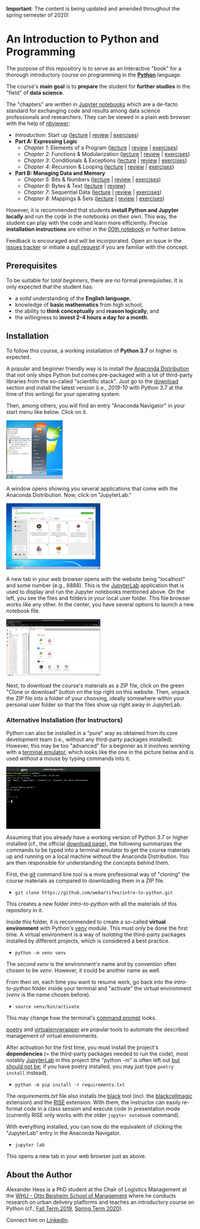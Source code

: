 **Important**: The content is being updated and amended throughout the
spring semester of 2020!

# An Introduction to Python and Programming

The purpose of this repository is to serve as an interactive "book" for a
thorough introductory course on programming in the
**[Python](https://www.python.org/)** language.

The course's **main goal** is to **prepare** the student for **further
studies** in the "field" of **data science**.

The "chapters" are written in [Jupyter notebooks](https://jupyter-notebook.readthedocs.io/en/stable/)
which are a de-facto standard for exchanging code and results among data
science professionals and researchers.
They can be viewed in a plain web browser with the help of
[nbviewer](https://nbviewer.jupyter.org/):

- *Introduction*: Start up
  ([lecture](https://nbviewer.jupyter.org/github/webartifex/intro-to-python/blob/master/00_intro_00_lecture.ipynb)
  | [review](https://nbviewer.jupyter.org/github/webartifex/intro-to-python/blob/master/00_intro_01_review.ipynb)
  | [exercises](https://nbviewer.jupyter.org/github/webartifex/intro-to-python/blob/master/00_intro_02_exercises.ipynb))
- **Part A: Expressing Logic**
  - *Chapter 1*: Elements of a Program
    ([lecture](https://nbviewer.jupyter.org/github/webartifex/intro-to-python/blob/master/01_elements_00_lecture.ipynb)
    | [review](https://nbviewer.jupyter.org/github/webartifex/intro-to-python/blob/master/01_elements_01_review.ipynb)
    | [exercises](https://nbviewer.jupyter.org/github/webartifex/intro-to-python/blob/master/01_elements_02_exercises.ipynb))
  - *Chapter 2*: Functions & Modularization
    ([lecture](https://nbviewer.jupyter.org/github/webartifex/intro-to-python/blob/master/02_functions_00_lecture.ipynb)
    | [review](https://nbviewer.jupyter.org/github/webartifex/intro-to-python/blob/master/02_functions_01_review.ipynb)
    | [exercises](https://nbviewer.jupyter.org/github/webartifex/intro-to-python/blob/master/02_functions_02_exercises.ipynb))
  - *Chapter 3*: Conditionals & Exceptions
    ([lecture](https://nbviewer.jupyter.org/github/webartifex/intro-to-python/blob/master/03_conditionals_00_lecture.ipynb)
    | [review](https://nbviewer.jupyter.org/github/webartifex/intro-to-python/blob/master/03_conditionals_01_review.ipynb)
    | [exercises](https://nbviewer.jupyter.org/github/webartifex/intro-to-python/blob/master/03_conditionals_02_exercises.ipynb))
  - *Chapter 4*: Recursion & Looping
    ([lecture](https://nbviewer.jupyter.org/github/webartifex/intro-to-python/blob/master/04_iteration_00_lecture.ipynb)
    | [review](https://nbviewer.jupyter.org/github/webartifex/intro-to-python/blob/master/04_iteration_01_review.ipynb)
    | [exercises](https://nbviewer.jupyter.org/github/webartifex/intro-to-python/blob/master/04_iteration_02_exercises.ipynb))
- **Part B: Managing Data and Memory**
  - *Chapter 5*: Bits & Numbers
    ([lecture](https://nbviewer.jupyter.org/github/webartifex/intro-to-python/blob/master/05_numbers_00_lecture.ipynb)
    | [review](https://nbviewer.jupyter.org/github/webartifex/intro-to-python/blob/master/05_numbers_01_review.ipynb)
    | [exercises](https://nbviewer.jupyter.org/github/webartifex/intro-to-python/blob/master/05_numbers_02_exercises.ipynb))
  - *Chapter 6*: Bytes & Text
    ([lecture](https://nbviewer.jupyter.org/github/webartifex/intro-to-python/blob/master/06_text_00_lecture.ipynb)
    | [review](https://nbviewer.jupyter.org/github/webartifex/intro-to-python/blob/master/06_text_01_review.ipynb))
  - *Chapter 7*: Sequential Data
    ([lecture](https://nbviewer.jupyter.org/github/webartifex/intro-to-python/blob/master/07_sequences_00_lecture.ipynb)
    | [review](https://nbviewer.jupyter.org/github/webartifex/intro-to-python/blob/master/07_sequences_01_review.ipynb)
    | [exercises](https://nbviewer.jupyter.org/github/webartifex/intro-to-python/blob/master/07_sequences_02_exercises.ipynb))
  - *Chapter 8*: Mappings & Sets
    ([lecture](https://nbviewer.jupyter.org/github/webartifex/intro-to-python/blob/master/08_mappings_00_lecture.ipynb)
    | [review](https://nbviewer.jupyter.org/github/webartifex/intro-to-python/blob/master/08_mappings_01_review.ipynb)
    | [exercises](https://nbviewer.jupyter.org/github/webartifex/intro-to-python/blob/master/08_mappings_02_exercises.ipynb))

However, it is recommended that students **install Python and Jupyter
locally** and run the code in the notebooks on their own.
This way, the student can play with the code and learn more efficiently.
Precise **installation instructions** are either in the [00th notebook](
https://nbviewer.jupyter.org/github/webartifex/intro-to-python/blob/master/00_intro_00_lecture.ipynb)
or further below.

Feedback is encouraged and will be incorporated.
Open an issue in the [issues tracker](https://github.com/webartifex/intro-to-python/issues)
or initiate a [pull request](https://help.github.com/en/articles/about-pull-requests)
if you are familiar with the concept.


## Prerequisites

To be suitable for *total beginners*, there are *no* formal prerequisites.
It is only expected that the student has:

- a *solid* understanding of the **English language**,
- knowledge of **basic mathematics** from high school,
- the ability to **think conceptually** and **reason logically**, and
- the willingness to **invest 2-4 hours a day for a month**.


## Installation

To follow this course, a working installation of **Python 3.7** or higher is
expected.

A popular and beginner friendly way is to install the [Anaconda Distribution](
https://www.anaconda.com/distribution/) that not only ships Python but comes
pre-packaged with a lot of third-party libraries from the so-called
"scientific stack".
Just go to the [download](https://www.anaconda.com/distribution/#download-section)
section and install the latest version (i.e., *2019-10* with Python 3.7 at the
time of this writing) for your operating system.

Then, among others, you will find an entry "Anaconda Navigator" in your start
menu like below.
Click on it.

<img src="static/anaconda_start_menu.png" width="30%">

A window opens showing you several applications that come with the Anaconda
Distribution.
Now, click on "JupyterLab."

<img src="static/anaconda_navigator.png" width="50%">

A new tab in your web browser opens with the website being "localhost" and some
number (e.g., 8888).
This is the [JupyterLab](https://jupyterlab.readthedocs.io/en/stable/)
application that is used to display and run the Jupyter notebooks mentioned
above.
On the left, you see the files and folders in your local user folder.
This file browser works like any other.
In the center, you have several options to launch a new notebook file.

<img src="static/jupyter_lab.png" width="50%">

Next, to download the course's materials as a ZIP file, click on the green
"Clone or download" button on the top right on this website.
Then, unpack the ZIP file into a folder of your choosing, ideally somewhere
within your personal user folder so that the files show up right away in
JupyterLab.


### Alternative Installation (for Instructors)

Python can also be installed in a "pure" way as obtained from its core
development team (i.e., without any third-party packages installed).
However, this may be too "advanced" for a beginner as it involves working
with a [terminal emulator](https://en.wikipedia.org/wiki/Terminal_emulator),
which looks like the one in the picture below and is used *without* a mouse by
typing commands into it.

<img src="static/terminal.png" width="50%" align="center">

Assuming that you already have a working version of Python 3.7 or higher
installed (cf., the official [download page](https://www.python.org/downloads/)),
the following summarizes the commands to be typed into a terminal emulator to
get the course materials up and running on a local machine without the
Anaconda Distribution.
You are then responsible for understanding the concepts behind them.

First, the [git](https://git-scm.com/) command line tool is a more professional
way of "cloning" the course materials as compared to downloading them in a ZIP
file.

- `git clone https://github.com/webartifex/intro-to-python.git`

This creates a new folder *intro-to-python* with all the materials of this
repository in it.

Inside this folder, it is recommended to create a so-called **virtual
environment** with Python's [venv](https://docs.python.org/3/library/venv.html)
module.
This must only be done the first time.
A virtual environment is a way of *isolating* the third-party packages
installed by different projects, which is considered a best practice.

- `python -m venv venv`

The second *venv* is the environment's name and by convention often chosen to
be *venv*.
However, it could be another name as well.

From then on, each time you want to resume work, go back into the
*intro-to-python* folder inside your terminal and "activate" the virtual
environment (*venv* is the name chosen before).

- `source venv/bin/activate`

This may change how the terminal's [command prompt](https://en.wikipedia.org/wiki/Command-line_interface#Command_prompt)
looks.

[poetry](https://poetry.eustace.io/docs/) and [virtualenvwrapper](https://virtualenvwrapper.readthedocs.io/en/latest/)
are popular tools to automate the described management of virtual environments.

After activation for the first time, you must install the project's
**dependencies** (= the third-party packages needed to run the code), most
notably [JupyterLab](https://pypi.org/project/jupyterlab/) in this project
(the "python -m" is often left out [but should not be](https://snarky.ca/why-you-should-use-python-m-pip/);
if you have poetry installed, you may just type `poetry install` instead).

- `python -m pip install -r requirements.txt`

The *requirements.txt* file also installs the [black](https://github.com/psf/black)
tool (incl. the [blackcellmagic](https://github.com/csurfer/blackcellmagic)
extension) and the [RISE](https://github.com/damianavila/RISE) extension.
With them, the instructor can easily re-format code in a class session and
execute code in presentation mode (currently RISE only works with the
older `jupyter notebook` command).

With everything installed, you can now do the equivalent of clicking the
"JupyterLab" entry in the Anaconda Navigator.

- `jupyter lab`

This opens a new tab in your web browser just as above.


## About the Author

Alexander Hess is a PhD student at the Chair of Logistics Management at the
[WHU - Otto Beisheim School of Management](https://www.whu.edu) where he
conducts research on urban delivery platforms and teaches an introductory
course on Python (cf., [Fall Term 2019](https://vlv.whu.edu/campus/all/event.asp?objgguid=0xE57C2715B01B441AAFD3E79AA05CACCF&from=vvz&gguid=0x6A2B0ED5B2B949E69957A2099E7DE2F1&mode=own&tguid=0x3980A9BBC3BF4A638E977F2DC163F44B&lang=en),
[Spring Term 2020](https://vlv.whu.edu/campus/all/event.asp?objgguid=0x3354F4C108FF4E959CDD692A325D9AFE&from=vvz&gguid=0x262E29795DD742CFBDE72B12B69CEFD6&mode=own&lang=en&tguid=0x2E4A7D1FF3C34AD08FF07685461781C9)).

Connect him on [LinkedIn](https://www.linkedin.com/in/webartifex).
